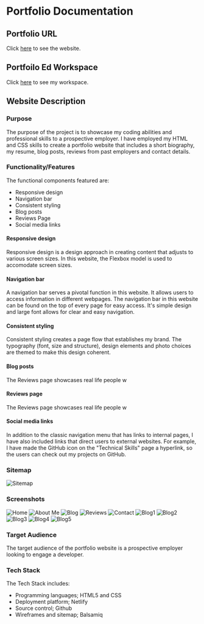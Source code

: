 # Portfolio Documentation
## Portfolio URL
Click [here]() to see the website.

## Portfoilo Ed Workspace
Click [here](https://edstem.org/courses/4965/workspaces/ppTn26hkW47PemwZvHR2UzeWp5FhrZBR) to see my workspace.

## Website Description
### Purpose
The purpose of the project is to showcase my coding abilities and professional skills to a prospective employer. I have employed my HTML and CSS skills to create a portfolio website that includes a short biography, my resume, blog posts, reviews from past employers and contact details.

### Functionality/Features
The functional components featured are:
* Responsive design
* Navigation bar
* Consistent styling
* Blog posts
* Reviews Page
* Social media links


#### Responsive design
Responsive design is a design approach in creating content that adjusts to various screen sizes. In this website, the Flexbox model is used to accomodate screen sizes.

#### Navigation bar
A navigation bar serves a pivotal function in this website. It allows users to access information in different webpages. The navigation bar in this website can be found on the top of every page for easy access. It's simple design and large font allows for clear and easy navigation.

#### Consistent styling
Consistent styling creates a page flow that establishes my brand. The typography (font, size and structure), design elements and photo choices are themed to make this design coherent.

#### Blog posts
The Reviews page showcases real life people w

#### Reviews page
The Reviews page showcases real life people w

#### Social media links
In addition to the classic navigation menu that has links to internal pages, I have also included links that direct users to external websites. For example, I have made the GitHub icon on the "Technical Skills" page a hyperlink, so the users can check out my projects on GitHub.

### Sitemap
![Sitemap](docs/sitemap.png)

### Screenshots
![Home](docs/home.png)
![About Me](docs/aboutme.png)
![Blog](docs/blog.png)
![Reviews](docs/reviews.png)
![Contact](docs/contact.png)
![Blog1](docs/blog1.png)
![Blog2](docs/blog2.png)
![Blog3](docs/blog3.png)
![Blog4](docs/blog4.png)
![Blog5](docs/blog5.png)

### Target Audience
The target audience of the portfolio website is a prospective employer looking to engage a developer.

### Tech Stack
The Tech Stack includes:
* Programming languages; HTML5 and CSS
* Deployment platform; Netlify
* Source control; Github
* Wireframes and sitemap; Balsamiq